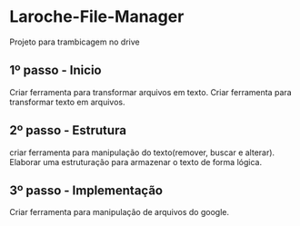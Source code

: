 # Laroche-File-Manager
Projeto para trambicagem no drive

## 1º passo - Inicio
Criar ferramenta para transformar arquivos em texto.
Criar ferramenta para transformar texto em arquivos.

## 2º passo - Estrutura
criar ferramenta para manipulação do texto(remover, buscar e alterar).
Elaborar uma estruturação para armazenar o texto de forma lógica.

## 3º passo - Implementação
Criar ferramenta para manipulação de arquivos do google.

